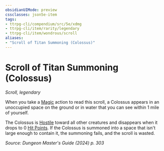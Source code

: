 ```yaml
---
obsidianUIMode: preview
cssclasses: json5e-item
tags:
- ttrpg-cli/compendium/src/5e/xdmg
- ttrpg-cli/item/rarity/legendary
- ttrpg-cli/item/wondrous/scroll
aliases: 
- "Scroll of Titan Summoning (Colossus)"
---
```

# Scroll of Titan Summoning (Colossus)
*Scroll, legendary*  



When you take a [Magic](Misc%20Files/CLI/rules/actions.md#Magic) action to read this scroll, a Colossus appears in an unoccupied space on the ground or in water that you can see within 1 mile of yourself.

The Colossus is [Hostile](Misc%20Files/CLI/rules/variant-rules/hostile-attitude-xphb.md) toward all other creatures and disappears when it drops to 0 [Hit Points](Misc%20Files/CLI/rules/variant-rules/hit-points-xphb.md). If the Colossus is summoned into a space that isn't large enough to contain it, the summoning fails, and the scroll is wasted.

*Source: Dungeon Master's Guide (2024) p. 303*